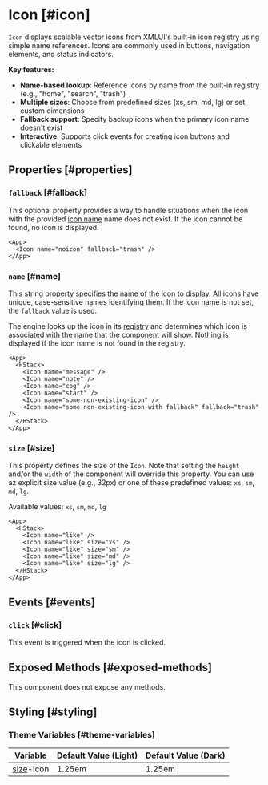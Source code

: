 # Icon [#icon]

`Icon` displays scalable vector icons from XMLUI's built-in icon registry using simple name references. Icons are commonly used in buttons, navigation elements, and status indicators.

**Key features:**
- **Name-based lookup**: Reference icons by name from the built-in registry (e.g., "home", "search", "trash")
- **Multiple sizes**: Choose from predefined sizes (xs, sm, md, lg) or set custom dimensions
- **Fallback support**: Specify backup icons when the primary icon name doesn't exist
- **Interactive**: Supports click events for creating icon buttons and clickable elements

## Properties [#properties]

### `fallback` [#fallback]

This optional property provides a way to handle situations when the icon with the provided [icon name](#name) name does not exist. If the icon cannot be found, no icon is displayed.

```xmlui-pg copy display name="Example: fallback"
<App>
  <Icon name="noicon" fallback="trash" />
</App>
```

### `name` [#name]

This string property specifies the name of the icon to display. All icons have unique, case-sensitive names identifying them. If the icon name is not set, the `fallback` value is used.

The engine looks up the icon in its [registry]() and determines which icon is associated with the name that the component will show.
Nothing is displayed if the icon name is not found in the registry.

```xmlui-pg copy display name="Example: name"
<App>
  <HStack>
    <Icon name="message" />
    <Icon name="note" />
    <Icon name="cog" />
    <Icon name="start" />
    <Icon name="some-non-existing-icon" />
    <Icon name="some-non-existing-icon-with fallback" fallback="trash" />
  </HStack>
</App>
```

### `size` [#size]

This property defines the size of the `Icon`. Note that setting the `height` and/or the `width` of the component will override this property. You can use az explicit size value (e.g., 32px) or one of these predefined values: `xs`, `sm`, `md`, `lg`.

Available values: `xs`, `sm`, `md`, `lg`

```xmlui-pg copy display name="Example: size"
<App>
  <HStack>
    <Icon name="like" />
    <Icon name="like" size="xs" />
    <Icon name="like" size="sm" />
    <Icon name="like" size="md" />
    <Icon name="like" size="lg" />
  </HStack>
</App>
```

## Events [#events]

### `click` [#click]

This event is triggered when the icon is clicked.

## Exposed Methods [#exposed-methods]

This component does not expose any methods.

## Styling [#styling]

### Theme Variables [#theme-variables]

| Variable | Default Value (Light) | Default Value (Dark) |
| --- | --- | --- |
| [size](../styles-and-themes/common-units/#size)-Icon | 1.25em | 1.25em |
